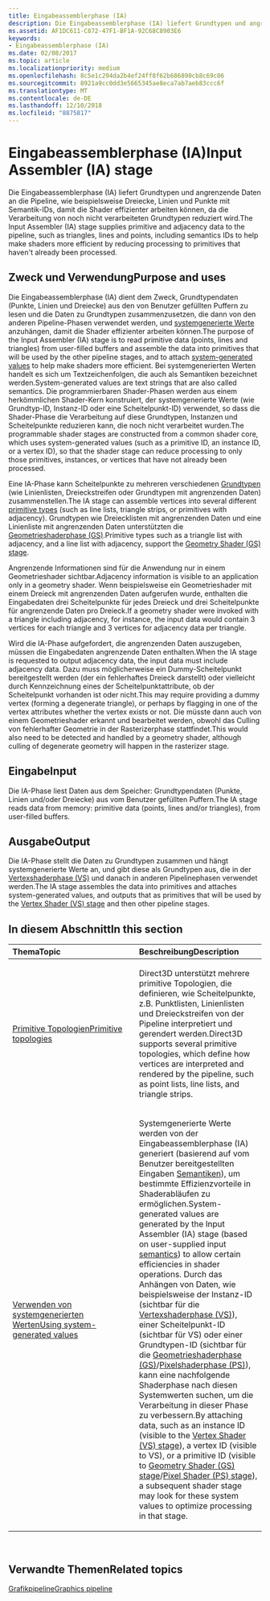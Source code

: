 ```yaml
---
title: Eingabeassemblerphase (IA)
description: Die Eingabeassemblerphase (IA) liefert Grundtypen und angrenzende Daten an die Pipeline, wie beispielsweise Dreiecke, Linien und Punkte mit Semantik-IDs, damit die Shader effizienter arbeiten können, da die Verarbeitung von noch nicht verarbeiteten Grundtypen reduziert wird.
ms.assetid: AF1DC611-C872-47F1-BF1A-92C68C8903E6
keywords:
- Eingabeassemblerphase (IA)
ms.date: 02/08/2017
ms.topic: article
ms.localizationpriority: medium
ms.openlocfilehash: 8c5e1c294da2b4ef24ff8f62b686890cb8c69c06
ms.sourcegitcommit: 8921a9cc0dd3e5665345ae8eca7ab7aeb83ccc6f
ms.translationtype: MT
ms.contentlocale: de-DE
ms.lasthandoff: 12/10/2018
ms.locfileid: "8875817"
---
```

# <a name="input-assembler-ia-stage"></a><span data-ttu-id="a02c9-104">Eingabeassemblerphase (IA)</span><span class="sxs-lookup"><span data-stu-id="a02c9-104">Input Assembler (IA) stage</span></span>


<span data-ttu-id="a02c9-105">Die Eingabeassemblerphase (IA) liefert Grundtypen und angrenzende Daten an die Pipeline, wie beispielsweise Dreiecke, Linien und Punkte mit Semantik-IDs, damit die Shader effizienter arbeiten können, da die Verarbeitung von noch nicht verarbeiteten Grundtypen reduziert wird.</span><span class="sxs-lookup"><span data-stu-id="a02c9-105">The Input Assembler (IA) stage supplies primitive and adjacency data to the pipeline, such as triangles, lines and points, including semantics IDs to help make shaders more efficient by reducing processing to primitives that haven't already been processed.</span></span>

## <a name="span-idpurpose-and-usesspanspan-idpurpose-and-usesspanspan-idpurpose-and-usesspanpurpose-and-uses"></a><span data-ttu-id="a02c9-106"><span id="Purpose-and-uses"></span><span id="purpose-and-uses"></span><span id="PURPOSE-AND-USES"></span>Zweck und Verwendung</span><span class="sxs-lookup"><span data-stu-id="a02c9-106"><span id="Purpose-and-uses"></span><span id="purpose-and-uses"></span><span id="PURPOSE-AND-USES"></span>Purpose and uses</span></span>


<span data-ttu-id="a02c9-107">Die Eingabeassemblerphase (IA) dient dem Zweck, Grundtypendaten (Punkte, Linien und Dreiecke) aus den von Benutzer gefüllten Puffern zu lesen und die Daten zu Grundtypen zusammenzusetzen, die dann von den anderen Pipeline-Phasen verwendet werden, und [systemgenerierte Werte](https://msdn.microsoft.com/library/windows/desktop/bb509647) anzuhängen, damit die Shader effizienter arbeiten können.</span><span class="sxs-lookup"><span data-stu-id="a02c9-107">The purpose of the Input Assembler (IA) stage is to read primitive data (points, lines and triangles) from user-filled buffers and assemble the data into primitives that will be used by the other pipeline stages, and to attach [system-generated values](https://msdn.microsoft.com/library/windows/desktop/bb509647) to help make shaders more efficient.</span></span> <span data-ttu-id="a02c9-108">Bei systemgenerierten Werten handelt es sich um Textzeichenfolgen, die auch als Semantiken bezeichnet werden.</span><span class="sxs-lookup"><span data-stu-id="a02c9-108">System-generated values are text strings that are also called semantics.</span></span> <span data-ttu-id="a02c9-109">Die programmierbaren Shader-Phasen werden aus einem herkömmlichen Shader-Kern konstruiert, der systemgenerierte Werte (wie Grundtyp-ID, Instanz-ID oder eine Scheitelpunkt-ID) verwendet, so dass die Shader-Phase die Verarbeitung auf diese Grundtypen, Instanzen und Scheitelpunkte reduzieren kann, die noch nicht verarbeitet wurden.</span><span class="sxs-lookup"><span data-stu-id="a02c9-109">The programmable shader stages are constructed from a common shader core, which uses system-generated values (such as a primitive ID, an instance ID, or a vertex ID), so that the shader stage can reduce processing to only those primitives, instances, or vertices that have not already been processed.</span></span>

<span data-ttu-id="a02c9-110">Eine IA-Phase kann Scheitelpunkte zu mehreren verschiedenen [Grundtypen](primitive-topologies.md) (wie Linienlisten, Dreieckstreifen oder Grundtypen mit angrenzenden Daten) zusammenstellen.</span><span class="sxs-lookup"><span data-stu-id="a02c9-110">The IA stage can assemble vertices into several different [primitive types](primitive-topologies.md) (such as line lists, triangle strips, or primitives with adjacency).</span></span> <span data-ttu-id="a02c9-111">Grundtypen wie Dreiecklisten mit angrenzenden Daten und eine Linienliste mit angrenzenden Daten unterstützten die [Geometrieshaderphase (GS)](geometry-shader-stage--gs-.md).</span><span class="sxs-lookup"><span data-stu-id="a02c9-111">Primitive types such as a triangle list with adjacency, and a line list with adjacency, support the [Geometry Shader (GS) stage](geometry-shader-stage--gs-.md).</span></span>

<span data-ttu-id="a02c9-112">Angrenzende Informationen sind für die Anwendung nur in einem Geometrieshader sichtbar.</span><span class="sxs-lookup"><span data-stu-id="a02c9-112">Adjacency information is visible to an application only in a geometry shader.</span></span> <span data-ttu-id="a02c9-113">Wenn beispielsweise ein Geometrieshader mit einem Dreieck mit angrenzenden Daten aufgerufen wurde, enthalten die Eingabedaten drei Scheitelpunkte für jedes Dreieck und drei Scheitelpunkte für angrenzende Daten pro Dreieck.</span><span class="sxs-lookup"><span data-stu-id="a02c9-113">If a geometry shader were invoked with a triangle including adjacency, for instance, the input data would contain 3 vertices for each triangle and 3 vertices for adjacency data per triangle.</span></span>

<span data-ttu-id="a02c9-114">Wird die IA-Phase aufgefordert, die angrenzenden Daten auszugeben, müssen die Eingabedaten angrenzende Daten enthalten.</span><span class="sxs-lookup"><span data-stu-id="a02c9-114">When the IA stage is requested to output adjacency data, the input data must include adjacency data.</span></span> <span data-ttu-id="a02c9-115">Dazu muss möglicherweise ein Dummy-Scheitelpunkt bereitgestellt werden (der ein fehlerhaftes Dreieck darstellt) oder vielleicht durch Kennzeichnung eines der Scheitelpunktattribute, ob der Scheitelpunkt vorhanden ist oder nicht.</span><span class="sxs-lookup"><span data-stu-id="a02c9-115">This may require providing a dummy vertex (forming a degenerate triangle), or perhaps by flagging in one of the vertex attributes whether the vertex exists or not.</span></span> <span data-ttu-id="a02c9-116">Die müsste dann auch von einem Geometrieshader erkannt und bearbeitet werden, obwohl das Culling von fehlerhafter Geometrie in der Rasterizerphase stattfindet.</span><span class="sxs-lookup"><span data-stu-id="a02c9-116">This would also need to be detected and handled by a geometry shader, although culling of degenerate geometry will happen in the rasterizer stage.</span></span>

## <a name="span-idinputspanspan-idinputspanspan-idinputspaninput"></a><span data-ttu-id="a02c9-117"><span id="Input"></span><span id="input"></span><span id="INPUT"></span>Eingabe</span><span class="sxs-lookup"><span data-stu-id="a02c9-117"><span id="Input"></span><span id="input"></span><span id="INPUT"></span>Input</span></span>


<span data-ttu-id="a02c9-118">Die IA-Phase liest Daten aus dem Speicher: Grundtypendaten (Punkte, Linien und/oder Dreiecke) aus vom Benutzer gefüllten Puffern.</span><span class="sxs-lookup"><span data-stu-id="a02c9-118">The IA stage reads data from memory: primitive data (points, lines and/or triangles), from user-filled buffers.</span></span>

## <a name="span-idoutputspanspan-idoutputspanspan-idoutputspanoutput"></a><span data-ttu-id="a02c9-119"><span id="Output"></span><span id="output"></span><span id="OUTPUT"></span>Ausgabe</span><span class="sxs-lookup"><span data-stu-id="a02c9-119"><span id="Output"></span><span id="output"></span><span id="OUTPUT"></span>Output</span></span>


<span data-ttu-id="a02c9-120">Die IA-Phase stellt die Daten zu Grundtypen zusammen und hängt systemgenerierte Werte an, und gibt diese als Grundtypen aus, die in der [Vertexshaderphase (VS)](vertex-shader-stage--vs-.md) und danach in anderen Pipelinephasen verwendet werden.</span><span class="sxs-lookup"><span data-stu-id="a02c9-120">The IA stage assembles the data into primitives and attaches system-generated values, and outputs that as primitives that will be used by the [Vertex Shader (VS) stage](vertex-shader-stage--vs-.md) and then other pipeline stages.</span></span>

## <a name="span-idin-this-sectionspanin-this-section"></a><span data-ttu-id="a02c9-121"><span id="in-this-section"></span>In diesem Abschnitt</span><span class="sxs-lookup"><span data-stu-id="a02c9-121"><span id="in-this-section"></span>In this section</span></span>


<table>
<colgroup>
<col width="50%" />
<col width="50%" />
</colgroup>
<thead>
<tr class="header">
<th align="left"><span data-ttu-id="a02c9-122">Thema</span><span class="sxs-lookup"><span data-stu-id="a02c9-122">Topic</span></span></th>
<th align="left"><span data-ttu-id="a02c9-123">Beschreibung</span><span class="sxs-lookup"><span data-stu-id="a02c9-123">Description</span></span></th>
</tr>
</thead>
<tbody>
<tr class="odd">
<td align="left"><p><a href="primitive-topologies.md"><span data-ttu-id="a02c9-124">Primitive Topologien</span><span class="sxs-lookup"><span data-stu-id="a02c9-124">Primitive topologies</span></span></a></p></td>
<td align="left"><p><span data-ttu-id="a02c9-125">Direct3D unterstützt mehrere primitive Topologien, die definieren, wie Scheitelpunkte, z.B. Punktlisten, Linienlisten und Dreieckstreifen von der Pipeline interpretiert und gerendert werden.</span><span class="sxs-lookup"><span data-stu-id="a02c9-125">Direct3D supports several primitive topologies, which define how vertices are interpreted and rendered by the pipeline, such as point lists, line lists, and triangle strips.</span></span></p></td>
</tr>
<tr class="even">
<td align="left"><p><a href="using-system-generated-values.md"><span data-ttu-id="a02c9-126">Verwenden von systemgenerierten Werten</span><span class="sxs-lookup"><span data-stu-id="a02c9-126">Using system-generated values</span></span></a></p></td>
<td align="left"><p><span data-ttu-id="a02c9-127">Systemgenerierte Werte werden von der Eingabeassemblerphase (IA) generiert (basierend auf vom Benutzer bereitgestellten Eingaben <a href="https://msdn.microsoft.com/library/windows/desktop/bb509647">Semantiken</a>), um bestimmte Effizienzvorteile in Shaderabläufen zu ermöglichen.</span><span class="sxs-lookup"><span data-stu-id="a02c9-127">System-generated values are generated by the Input Assembler (IA) stage (based on user-supplied input <a href="https://msdn.microsoft.com/library/windows/desktop/bb509647">semantics</a>) to allow certain efficiencies in shader operations.</span></span> <span data-ttu-id="a02c9-128">Durch das Anhängen von Daten, wie beispielsweise der Instanz-ID (sichtbar für die <a href="vertex-shader-stage--vs-.md">Vertexshaderphase (VS)</a>), einer Scheitelpunkt-ID (sichtbar für VS) oder einer Grundtypen-ID (sichtbar für die <a href="geometry-shader-stage--gs-.md">Geometrieshaderphase (GS)</a>/<a href="pixel-shader-stage--ps-.md">Pixelshaderphase (PS)</a>), kann eine nachfolgende Shaderphase nach diesen Systemwerten suchen, um die Verarbeitung in dieser Phase zu verbessern.</span><span class="sxs-lookup"><span data-stu-id="a02c9-128">By attaching data, such as an instance ID (visible to the <a href="vertex-shader-stage--vs-.md">Vertex Shader (VS) stage</a>), a vertex ID (visible to VS), or a primitive ID (visible to <a href="geometry-shader-stage--gs-.md">Geometry Shader (GS) stage</a>/<a href="pixel-shader-stage--ps-.md">Pixel Shader (PS) stage</a>), a subsequent shader stage may look for these system values to optimize processing in that stage.</span></span></p></td>
</tr>
</tbody>
</table>

 

## <a name="span-idrelated-topicsspanrelated-topics"></a><span data-ttu-id="a02c9-129"><span id="related-topics"></span>Verwandte Themen</span><span class="sxs-lookup"><span data-stu-id="a02c9-129"><span id="related-topics"></span>Related topics</span></span>


[<span data-ttu-id="a02c9-130">Grafikpipeline</span><span class="sxs-lookup"><span data-stu-id="a02c9-130">Graphics pipeline</span></span>](graphics-pipeline.md)

 

 




